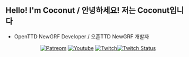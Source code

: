 ## Hello! I'm Coconut / 안녕하세요! 저는 Coconut입니다
* OpenTTD NewGRF Developer / 오픈TTD NewGRF 개발자

<div align=center>

[![Patreom](https://img.shields.io/badge/Patreon-%ED%9B%84%EC%9B%90%ED%95%98%EA%B8%B0-critical?style=flat-square&logo=patreon)](https://www.patreon.com/CoconutKR)
[![Youtube](https://img.shields.io/badge/Youtube-ff0000?style=flat-square&logo=youtube)](https://youtube.com/@coconutcoconutkr)
[![Twitch](https://img.shields.io/badge/Twitch-9146FF?style=flat-square&logo=twitch&logoColor=ffffff)![Twitch Status](https://img.shields.io/twitch/status/telk5093?style=flat-square&label=)](https://www.twitch.tv/coconutcoconutkr)
 
</div>

